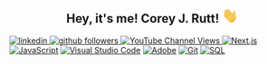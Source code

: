 <h2 align="center">Hey, it's me! Corey J. Rutt! <img src="./images/waving-hand.gif" width="28"> </h2>
<a href="https://www.linkedin.com/in/corey-rutt/">
  <img alt="linkedin" title="Linkedin Profile" src="https://img.shields.io/badge/linkedin-%230077B5.svg?&style=for-the-badge&logo=linkedin&logoColor=white"/>
</a>
 <a href="https://github.com/CJW-Rutt/CJW-Rutt">
    <img alt="github followers" title="Follow me on Github" src="https://img.shields.io/github/followers/CJW-Rutt?color=%23E1AD0E&labelColor=C79600&style=for-the-badge&logo=github&label=Follow"/>
</a>
<a href="https://www.rutt.me">
    <img alt="YouTube Channel Views" title="Subscribe to my YouTube channel" target="_blank" src="https://img.shields.io/badge/Portfolio%3A-Corey%20Rutt's%20Website-blue">
</a>
<a href="https://github.com/search?q=user%3ACJW-Rutt+language%3Anextjs"><img alt="Next.js" src="https://img.shields.io/badge/Next-black?style=for-the-badge&logo=next.js&logoColor=white">
<a href="https://github.com/search?q=user%3ACJW-Rutt+language%3Ajavascript"><img alt="JavaScript" src="https://img.shields.io/badge/JavaScript-F7DF1E.svg?logo=javascript&logoColor=black"></a>
<a href="#"><img alt="Visual Studio Code" src="https://img.shields.io/badge/Visual%20Studio%20Code-0078d7.svg?logo=visual-studio-code&logoColor=white"></a>
<a href="#"><img alt="Adobe" src="https://img.shields.io/badge/Adobe-FF0000.svg?logo=adobe&logoColor=white"></a>
<a href="#"><img alt="Git" src="https://img.shields.io/badge/Git-F05033.svg?logo=git&logoColor=white"></a>
<a href="https://github.com/search?q=user%3AMonikaSzucs+language%3Asql"><img alt="SQL" src="https://img.shields.io/badge/SQL-025E8C.svg?logo=amazon-dynamodb&logoColor=white"></a>

<!--
**CJW-Rutt/CJW-Rutt** is a ✨ _special_ ✨ repository because its `README.md` (this file) appears on your GitHub profile.

Here are some ideas to get you started:

- 🔭 I’m currently working on ...
- 🌱 I’m currently learning ...
- 👯 I’m looking to collaborate on ...
- 🤔 I’m looking for help with ...
- 💬 Ask me about ...
- 📫 How to reach me: ...
- 😄 Pronouns: ...
- ⚡ Fun fact: ...
-->
